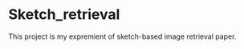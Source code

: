 Sketch_retrieval
================

This project is my expremient of sketch-based image retrieval paper.
